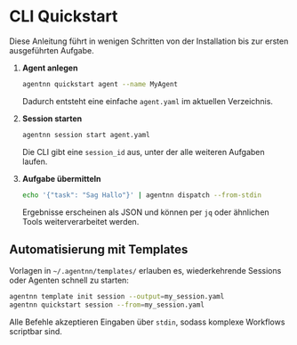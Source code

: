 # CLI Quickstart

Diese Anleitung führt in wenigen Schritten von der Installation bis zur ersten ausgeführten Aufgabe.

1. **Agent anlegen**
   
   ```bash
   agentnn quickstart agent --name MyAgent
   ```
   
   Dadurch entsteht eine einfache `agent.yaml` im aktuellen Verzeichnis.

2. **Session starten**
   
   ```bash
   agentnn session start agent.yaml
   ```
   
   Die CLI gibt eine `session_id` aus, unter der alle weiteren Aufgaben laufen.

3. **Aufgabe übermitteln**
   
   ```bash
   echo '{"task": "Sag Hallo"}' | agentnn dispatch --from-stdin
   ```
   
   Ergebnisse erscheinen als JSON und können per `jq` oder ähnlichen Tools weiterverarbeitet werden.

## Automatisierung mit Templates

Vorlagen in `~/.agentnn/templates/` erlauben es, wiederkehrende Sessions oder Agenten schnell zu starten:

```bash
agentnn template init session --output=my_session.yaml
agentnn quickstart session --from=my_session.yaml
```

Alle Befehle akzeptieren Eingaben über `stdin`, sodass komplexe Workflows scriptbar sind.
